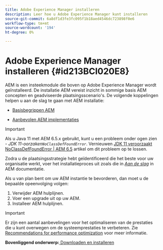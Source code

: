 ```yaml
---
title: Adobe Experience Manager installeren
description: Leer hoe u Adobe Experience Manager kunt installeren
source-git-commit: 6a8df1d3fe3fc095f1b18aed4546dc723898f0e6
workflow-type: tm+mt
source-wordcount: '194'
ht-degree: 0%

---
```



# Adobe Experience Manager installeren {#id213BCI020E8}

AEM is een insteekmodule die boven op Adobe Experience Manager wordt geïnstalleerd. De installatie AEM vereist inzicht in sommige basis AEM concepten en geadviseerde plaatsingsscenario&#39;s. De volgende koppelingen helpen u aan de slag te gaan met AEM installatie:

- [Basisbegrippen AEM](https://helpx.adobe.com/experience-manager/6-5/sites/deploying/using/deploy.html#BasicConcepts)

- [Aanbevolen AEM implementaties](https://helpx.adobe.com/experience-manager/6-5/sites/deploying/using/recommended-deploys.html)


>[!IMPORTANT]
>
> Als u Java 11 met AEM 6.5.x gebruikt, kunt u een probleem onder ogen zien - *JDK 11-oorzaken`NoClassDefFoundError`*. Vernieuwen [JDK 11 veroorzaakt NoClassDefFoundError \| AEM 6.5](https://helpx.adobe.com/experience-manager/kb/jdk-11-causes-noclassdeffounderror---aem-6-5.html) artikel om dit probleem op te lossen.

Zodra u de plaatsingsstrategie hebt geïdentificeerd die het beste voor uw organisatie werkt, voer het installatieproces uit zoals die in *[Aan de slag](https://helpx.adobe.com/experience-manager/6-5/sites/deploying/using/deploy.html#GettingStarted)* in AEM documentatie.

Als u van plan bent om uw AEM instantie te bevorderen, dan moet u de bepaalde opeenvolging volgen:

1. Verwijder AEM hulplijnen.
1. Voer een upgrade uit op uw AEM.
1. Installeer AEM hulplijnen.

>[!IMPORTANT]
>
> Er zijn een aantal aanbevelingen voor het optimaliseren van de prestaties die u kunt overwegen om de systeemprestaties te verbeteren. Zie [Recommendations for performance optimization](download-install-recommend-perf-optimiz.md#) voor meer informatie.

**Bovenliggend onderwerp:**[ Downloaden en installeren](download-install.md)

